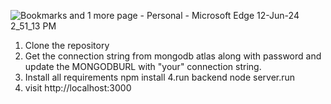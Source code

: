 ![Bookmarks and 1 more page - Personal - Microsoft​ Edge 12-Jun-24 2_51_13 PM](https://github.com/techsoniya/bookmark-manager/assets/100508652/9b9e13ae-919d-40ba-ab28-fb97b5090427)



1. Clone the repository
2. Get the connection string from mongodb atlas along with password and update the MONGODBURL with "your" connection string.
3. Install all requirements
npm install 
4.run backend 
  node server.run
5. visit
    http://localhost:3000

